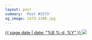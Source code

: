 ```yaml
---
layout: post
summary: 'Post #1573'
og_image: 1573-1280.jpg
---
```


<p>
 <time>
  <a href="/1573">
   {{ page.date | date: "%B %-d, %Y" }}
  </a>
 </time>
 <a href="/1573">
  <img data-taken="1/8/2022" sizes="(min-width: 700px) 50vw, calc(100vw - 2rem)" src="{{ site.assets_url }}/1573-640.jpg" srcset="{{ site.assets_url }}/1573-320.jpg 320w, {{ site.assets_url }}/1573-640.jpg 640w, {{ site.assets_url }}/1573-960.jpg 960w, {{ site.assets_url }}/1573-1280.jpg 1280w"/>
 </a>
</p>
